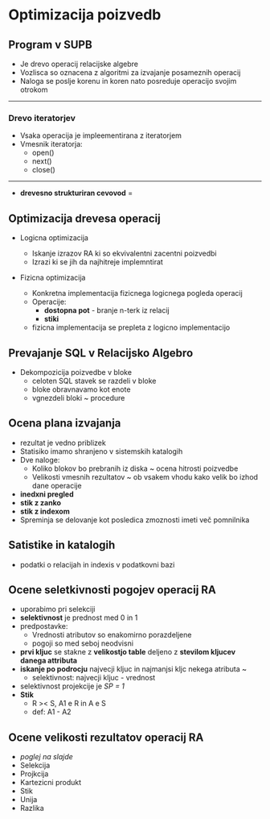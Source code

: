 # Optimizacija poizvedb

## Program v SUPB
* Je drevo operacij relacijske algebre 
* Vozlisca so oznacena z algoritmi za izvajanje posameznih operacij
* Naloga se poslje korenu in koren nato posreduje operacijo svojim otrokom

---
### Drevo iteratorjev
* Vsaka operacija je impleementirana z iteratorjem
* Vmesnik iteratorja: 
    - open()
    - next()
    - close()
---
* **drevesno strukturiran cevovod** =

## Optimizacija drevesa operacij
* Logicna optimizacija
    * Iskanje izrazov RA ki so ekvivalentni zacentni poizvedbi
    * Izrazi ki se jih da najhitreje implemntirat

* Fizicna optimizacija
    * Konkretna implementacija fizicnega logicnega pogleda operacij
    * Operacije:
        * **dostopna pot** - branje n-terk iz relacij
        * **stiki**
    * fizicna implementacija se prepleta z logicno implementacijo

## Prevajanje SQL v Relacijsko Algebro
* Dekompozicija poizvedbe v bloke
  * celoten SQL stavek se razdeli v bloke
  * bloke obravnavamo kot enote 
  * vgnezdeli bloki ~ procedure

## Ocena plana izvajanja
* rezultat je vedno priblizek
* Statisiko imamo shranjeno v sistemskih katalogih
* Dve naloge:
  * Koliko blokov bo prebranih iz diska ~ ocena hitrosti poizvedbe
  * Velikosti vmesnih rezultatov ~ ob vsakem vhodu kako velik bo izhod dane operacije
* **inedxni pregled**
* **stik z zanko**
* **stik z indexom**
* Spreminja se delovanje kot posledica zmoznosti imeti več pomnilnika

## Satistike in katalogih
* podatki o relacijah in indexis v podatkovni bazi

## Ocene seletkivnosti pogojev operacij RA
* uporabimo pri selekciji
* **selektivnost** je prednost med 0 in 1
* predpostavke:
  * Vrednosti atributov so enakomirno porazdeljene
  * pogoji so med seboj neodvisni
* **prvi kljuc** se stakne z **velikostjo table** deljeno z **stevilom kljucev danega attributa**
* **iskanje po podrocju** najvecji kljuc in najmanjsi kljc nekega atributa ~
  - selektivnost: najvecji kljuc - vrednost
* selektivnost projekcije je *SP = 1*
* **Stik**
  * R >< S, A1 e R in A e S
  * def: A1 - A2

## Ocene velikosti rezultatov operacij RA
* *poglej na slajde*
* Selekcija
* Projkcija
* Kartezicni produkt
* Stik
* Unija
* Razlika
